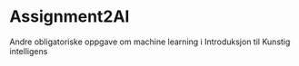 # Assignment2AI
Andre obligatoriske oppgave om machine learning i Introduksjon til Kunstig intelligens
